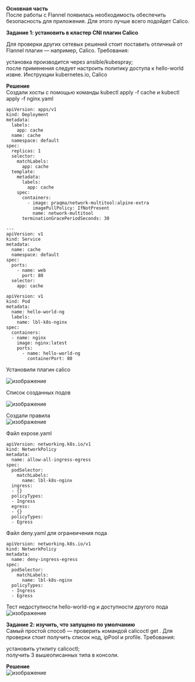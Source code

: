**Основная часть**     
После работы с Flannel появилась необходимость обеспечить безопасность для приложения. Для этого лучше всего подойдет Calico.       
    
**Задание 1: установить в кластер CNI плагин Calico**     
   
Для проверки других сетевых решений стоит поставить отличный от Flannel плагин — например, Calico. Требования:   
    
установка производится через ansible/kubespray;   
после применения следует настроить политику доступа к hello-world извне. Инструкции kubernetes.io, Calico    
 
    
**Решение**   
Создали хосты с помощью команды kubectl apply -f cache и kubectl apply -f nginx.yaml
     
```
apiVersion: apps/v1
kind: Deployment
metadata:
  labels:
    app: cache
  name: cache
  namespace: default
spec:
  replicas: 1
  selector:
    matchLabels:
      app: cache
  template:
    metadata:
      labels:
        app: cache
    spec:
      containers:
        - image: praqma/network-multitool:alpine-extra
          imagePullPolicy: IfNotPresent
          name: network-multitool
      terminationGracePeriodSeconds: 30

---
apiVersion: v1
kind: Service
metadata:
  name: cache
  namespace: default
spec:
  ports:
    - name: web
      port: 80
  selector:
    app: cache
```
    
```
apiVersion: v1
kind: Pod
metadata:
  name: hello-world-ng
  labels:
    name: lbl-k8s-nginx
spec:
  containers:
  - name: nginx
    image: nginx:latest
    ports:
      - name: hello-world-ng
        containerPort: 80
 ```   
    
        
Установили плагин calico    
    
![изображение](https://user-images.githubusercontent.com/87299405/176407268-fb7a3304-2a84-43c8-985d-becbd5edabf8.png)    
 

Список созданных подов    
    
![изображение](https://user-images.githubusercontent.com/87299405/176407019-e71856b3-6106-4ec6-a2fe-12fa459dc785.png)    
    
Создали правила    
![изображение](https://user-images.githubusercontent.com/87299405/176407876-bdc389fe-9ee4-43dc-883a-67aba3ca1593.png)
   
Файл expose.yaml
```
apiVersion: networking.k8s.io/v1
kind: NetworkPolicy
metadata:
  name: allow-all-ingress-egress
spec:
  podSelector:
    matchLabels:
      name: lbl-k8s-nginx
  ingress:
  - {}
  policyTypes:
  - Ingress
  egress:
  - {}
  policyTypes:
  - Egress
  ```
     
Файл deny.yaml для огранеичения пода    
```
apiVersion: networking.k8s.io/v1
kind: NetworkPolicy
metadata:
  name: deny-ingress-egress
spec:
  podSelector:
    matchLabels:
      name: lbl-k8s-nginx
  policyTypes:
  - Ingress
  - Egress
```
    
Тест недоступности hello-world-ng и доступности другого пода   
![изображение](https://user-images.githubusercontent.com/87299405/176426047-2f572e30-6681-40cd-8beb-10cbaf0f8b7d.png)

**Задание 2: изучить, что запущено по умолчанию**    
Самый простой способ — проверить командой calicoctl get . Для проверки стоит получить список нод, ipPool и profile. Требования:    

установить утилиту calicoctl;   
получить 3 вышеописанных типа в консоли.    
    
**Решение**   
![изображение](https://user-images.githubusercontent.com/87299405/176428068-d226fb87-5ad8-4729-8187-566d5a41c1f7.png)

